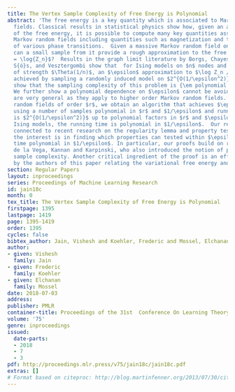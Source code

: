 ```yaml
---
title: The Vertex Sample Complexity of Free Energy is Polynomial
abstract: 'The free energy is a key quantity which is associated to Markov random
  fields. Classical results in statistical physics show how, given an analytic formula
  of the free energy, it is possible to compute many key quantities associated with
  Markov random fields including quantities such as magnetization and the location
  of various phase transitions.  Given a massive Markov random field on $n$ nodes,
  can a small sample from it provide a rough approximation to the free energy $\mathcal{F}_n
  = \log{Z_n}$?  Results in the graph limit literature by Borgs, Chayes, Lov{á}sz,
  S{ó}s, and Vesztergombi show that  for Ising models on $n$ nodes and interactions
  of strength $\Theta(1/n)$, an $\epsilon$ approximation to $\log Z_n / n$ can be
  achieved by sampling a randomly induced model on $2^{O(1/\epsilon^2)}$ nodes. We
  show that the sampling complexity of this problem is {\em polynomial in }$1/\epsilon$.
  We further show a polynomial dependence on $\epsilon$ cannot be avoided.  Our results
  are very general as they apply to higher order Markov random fields. For Markov
  random fields of order $r$, we obtain an algorithm that achieves $\epsilon$ approximation
  using a number of samples polynomial in $r$ and $1/\epsilon$ and running time that
  is $2^{O(1/\epsilon^2)}$ up to polynomial factors in $r$ and $\epsilon$. For ferromagnetic
  Ising models, the running time is polynomial in $1/\epsilon$.  Our results are intimately
  connected to recent research on the regularity lemma and property testing, where
  the interest is in finding which properties can tested within $\epsilon$ error in
  time polynomial in $1/\epsilon$. In particular, our proofs build on results of Alon,
  de la Vega, Kannan and Karpinski, who also introduced the notion of polynomial vertex
  sample complexity. Another critical ingredient of the proof is an effective bound
  by the authors of this paper relating the variational free energy and the free energy.  '
section: Regular Papers
layout: inproceedings
series: Proceedings of Machine Learning Research
id: jain18c
month: 0
tex_title: The Vertex Sample Complexity of Free Energy is Polynomial
firstpage: 1395
lastpage: 1419
page: 1395-1419
order: 1395
cycles: false
bibtex_author: Jain, Vishesh and Koehler, Frederic and Mossel, Elchanan
author:
- given: Vishesh
  family: Jain
- given: Frederic
  family: Koehler
- given: Elchanan
  family: Mossel
date: 2018-07-03
address: 
publisher: PMLR
container-title: Proceedings of the 31st  Conference On Learning Theory
volume: '75'
genre: inproceedings
issued:
  date-parts:
  - 2018
  - 7
  - 3
pdf: http://proceedings.mlr.press/v75/jain18c/jain18c.pdf
extras: []
# Format based on citeproc: http://blog.martinfenner.org/2013/07/30/citeproc-yaml-for-bibliographies/
---
```

